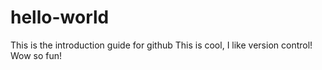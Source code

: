 # hello-world
This is the introduction guide for github
This is cool, I like version control!
Wow so fun!
